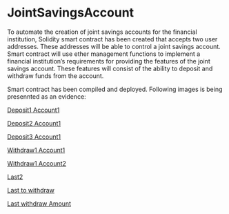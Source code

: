 # JointSavingsAccount

To automate the creation of joint savings accounts for the financial institution, Solidity smart contract has been created that accepts two user addresses. These addresses will be able to control a joint savings account. Smart contract will use ether management functions to implement a financial institution’s requirements for providing the features of the joint savings account. These features will consist of the ability to deposit and withdraw funds from the account.

Smart contract has been compiled and deployed. Following images is being presennted as an evidence:

[Deposit1 Account1](https://github.com/AbuzarF/JointSavingsAccount/blob/main/deposit1.png)

[Deposit2 Account1](https://github.com/AbuzarF/JointSavingsAccount/blob/main/deposit2.png)

[Deposit3 Account1](https://github.com/AbuzarF/JointSavingsAccount/blob/main/deposit3.png)

[Withdraw1 Account1](https://github.com/AbuzarF/JointSavingsAccount/blob/main/withdraw1.png)

[Withdraw1 Account2](https://github.com/AbuzarF/JointSavingsAccount/blob/main/withdrawl2.png)

[Last2](https://github.com/AbuzarF/JointSavingsAccount/blob/main/last2.png)

[Last to withdraw](https://github.com/AbuzarF/JointSavingsAccount/blob/main/lasttowithdraw1.png)

[Last withdraw Amount](https://github.com/AbuzarF/JointSavingsAccount/blob/main/lastwithdrawamount1.png)


